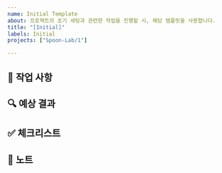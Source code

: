 ```yaml
---
name: Initial Template
about: 프로젝트의 초기 세팅과 관련한 작업을 진행할 시, 해당 템플릿을 사용합니다.
title: "[Initial]"
labels: Initial
projects: ["Spoon-Lab/1"]

---
```


## 🧰 작업 사항
<!-- 이슈를 생성한 이유나 어떤 작업을 진행할 것인지 내용을 작성합니다.  -->

## 🔍 예상 결과
<!-- 이슈 작업 후에 적용될 예상되는 결과를 작성합니다. -->

## ✅ 체크리스트
<!-- 해당 사항은 선택입니다. -->
<!-- 작업와 관련하여 최소한으로 구현되거나, 적용되어야 할 사항들을 기록합니다. -->
<!-- 본인이 작업하면서 어떤 일을 해야할지 정리하고 관리하고 싶다면 적극적으로 활용해보셔도 좋아요. -->

## 🔖 노트
<!-- 해당 사항은 선택입니다. -->
<!-- 기능과 관련하여 참고할 내용이나 디자인이 있을 시 추가합니다. -->
